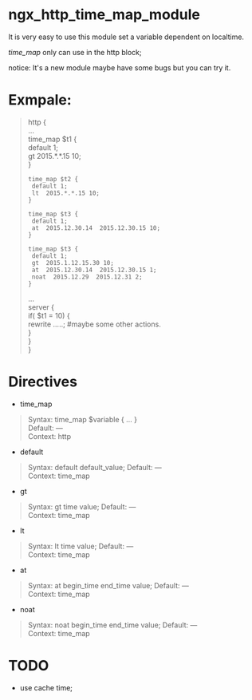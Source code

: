 # ngx_http_time_map_module

It is very easy to use this module set a variable dependent on localtime.

*time_map* only can use in the http block;

notice: It's a new module maybe have some bugs but you can try it.

# Exmpale:

> http {  
> ...  
>     time_map $t1 {  
>      default 1;   
>      gt  2015.\*.\*.15 10;  
>     }  
>  
>     time_map $t2 {  
>      default 1;   
>      lt  2015.*.*.15 10;  
>     }  
>  
>     time_map $t3 {  
>      default 1;   
>      at  2015.12.30.14  2015.12.30.15 10;  
>     }  
>  
>     time_map $t3 {  
>      default 1;   
>      gt  2015.1.12.15.30 10;  
>      at  2015.12.30.14  2015.12.30.15 1;  
>      noat  2015.12.29  2015.12.31 2;  
>     }  
>      
> ...  
>   server {  
>     if( $t1 = 10) {  
>      rewrite .....; #maybe some other actions.  
>     }  
>   }  
> }  

# Directives

* time_map

> Syntax:	time_map  $variable { ... }  
> Default:	—  
> Context:	http  

* default

> Syntax:	default default_value;
> Default:	—  
> Context:	time_map  

* gt

> Syntax:	gt time value;
> Default:	—  
> Context:	time_map  

* lt

> Syntax:	lt time value;
> Default:	—  
> Context:	time_map  

* at

> Syntax:	at begin_time end_time value;
> Default:	—  
> Context:	time_map  

* noat

> Syntax:	noat begin_time end_time value;
> Default:	—  
> Context:	time_map  


# TODO

* use cache time;


